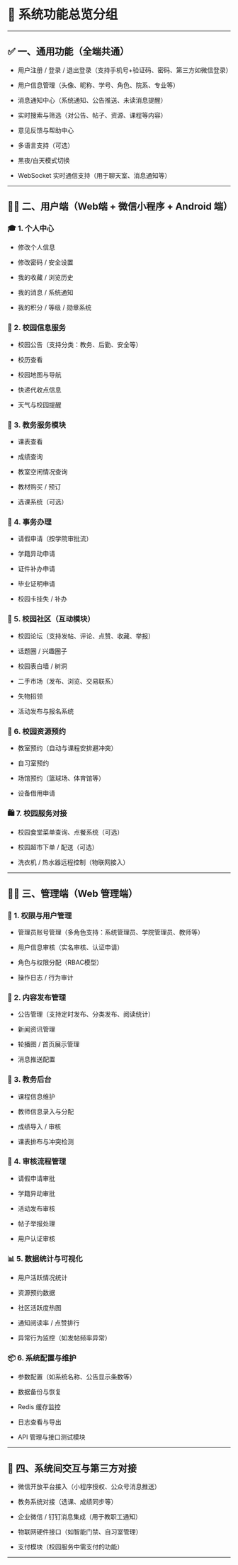 # 🧠 系统功能总览分组

---

## ✅ 一、通用功能（全端共通）
- 用户注册 / 登录 / 退出登录（支持手机号+验证码、密码、第三方如微信登录）

- 用户信息管理（头像、昵称、学号、角色、院系、专业等）

- 消息通知中心（系统通知、公告推送、未读消息提醒）

- 实时搜索与筛选（对公告、帖子、资源、课程等内容）

- 意见反馈与帮助中心

- 多语言支持（可选）

- 黑夜/白天模式切换

- WebSocket 实时通信支持（用于聊天室、消息通知等）

---

## 🧑‍🎓 二、用户端（Web端 + 微信小程序 + Android 端）
### 🎓 1. 个人中心
- 修改个人信息

- 修改密码 / 安全设置

- 我的收藏 / 浏览历史

- 我的消息 / 系统通知

- 我的积分 / 等级 / 勋章系统

### 📢 2. 校园信息服务
- 校园公告（支持分类：教务、后勤、安全等）

- 校历查看

- 校园地图与导航

- 快递代收点信息

- 天气与校园提醒

### 🧾 3. 教务服务模块
- 课表查看

- 成绩查询

- 教室空闲情况查询

- 教材购买 / 预订

- 选课系统（可选）

### 📅 4. 事务办理
- 请假申请（按学院审批流）

- 学籍异动申请

- 证件补办申请

- 毕业证明申请

- 校园卡挂失 / 补办

### 🧠 5. 校园社区（互动模块）
- 校园论坛（支持发帖、评论、点赞、收藏、举报）

- 话题圈 / 兴趣圈子

- 校园表白墙 / 树洞

- 二手市场（发布、浏览、交易联系）

- 失物招领

- 活动发布与报名系统

### 🏢 6. 校园资源预约
- 教室预约（自动与课程安排避冲突）

- 自习室预约

- 场馆预约（篮球场、体育馆等）

- 设备借用申请

### 🛍 7. 校园服务对接
- 校园食堂菜单查询、点餐系统（可选）

- 校园超市下单 / 配送（可选）

- 洗衣机 / 热水器远程控制（物联网接入）

---

## 🧑‍💼 三、管理端（Web 管理端）
### 🔐 1. 权限与用户管理
- 管理员账号管理（多角色支持：系统管理员、学院管理员、教师等）

- 用户信息审核（实名审核、认证申请）

- 角色与权限分配（RBAC模型）

- 操作日志 / 行为审计

### 📢 2. 内容发布管理
- 公告管理（支持定时发布、分类发布、阅读统计）

- 新闻资讯管理

- 轮播图 / 首页展示管理

- 消息推送配置

### 📝 3. 教务后台
- 课程信息维护

- 教师信息录入与分配

- 成绩导入 / 审核

- 课表排布与冲突检测

### 🧾 4. 审核流程管理
- 请假申请审批

- 学籍异动审批

- 活动发布审核

- 帖子举报处理

- 用户认证审核

### 📊 5. 数据统计与可视化
- 用户活跃情况统计

- 资源预约数据

- 社区活跃度热图

- 通知阅读率 / 点赞排行

- 异常行为监控（如发帖频率异常）

### 📦 6. 系统配置与维护
- 参数配置（如系统名称、公告显示条数等）

- 数据备份与恢复

- Redis 缓存监控

- 日志查看与导出

- API 管理与接口测试模块

---

## 🤝 四、系统间交互与第三方对接
- 微信开放平台接入（小程序授权、公众号消息推送）

- 教务系统对接（选课、成绩同步等）

- 企业微信 / 钉钉消息集成（用于教职工通知）

- 物联网硬件接口（如智能门禁、自习室管理）

- 支付模块（校园服务中需支付的功能）

---
